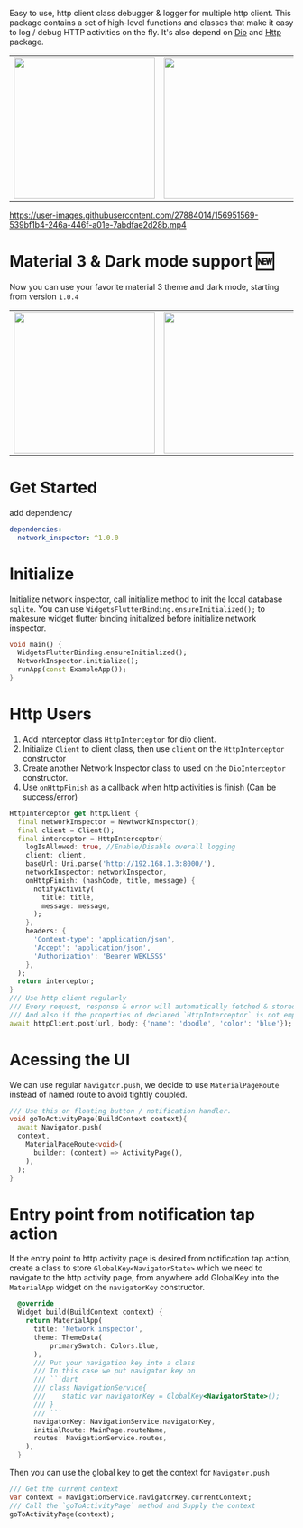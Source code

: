 Easy to use, http client class debugger & logger for multiple http client.
This package contains a set of high-level functions and classes that make it easy to log / debug HTTP activities on the fly. It's also depend on [Dio](https://pub.dev/packages/dio) and [Http](https://pub.dev/packages/http) package.

<table>
  <tr>
    <td>
        <img src="https://user-images.githubusercontent.com/27884014/156951215-7618a785-1d9a-490f-8045-689c8238538f.png" width="250px">
    </td>
    <td>
        <img src="https://user-images.githubusercontent.com/27884014/156951219-3ea77c62-c106-43ac-aa7f-ac8cd7034faf.png" width="250px">
    </td>
    <td>
        <img src="https://user-images.githubusercontent.com/27884014/156951223-51c86335-83ae-415f-8254-b8744ec20933.png" width="250px">
    </td>
    <td>
        <img src="https://user-images.githubusercontent.com/27884014/156951229-44befbf6-0ef0-47b1-a8f8-be6538ab4e63.png" width="250px">
    </td>
  </tr>
</table>


https://user-images.githubusercontent.com/27884014/156951569-539bf1b4-246a-446f-a01e-7abdfae2d28b.mp4

# Material 3 & Dark mode support 🆕
Now you can use your favorite material 3 theme and dark mode, starting from version `1.0.4`
<table>
  <tr>
    <td>
        <img src="https://user-images.githubusercontent.com/27884014/215930054-fb788a1f-6cbe-47c8-8422-87fd9280c045.png" height="250px">
    </td>
    <td>
        <img src="https://user-images.githubusercontent.com/27884014/215930065-7fbcd2fb-e886-4650-9b6e-921f495fa637.png" height="250px">
    </td>
    <td>
        <img src="https://user-images.githubusercontent.com/27884014/215930067-62e9bcb9-28a8-442d-b2b4-90c003a17334.png" height="250px">
    </td>
    <td>
        <img src="https://user-images.githubusercontent.com/27884014/215930075-6a6ea153-3db4-471c-86ca-31724e2e78c5.png" height="250px">
    </td>
  </tr>
</table>

# Get Started
add dependency
```yaml
dependencies:
  network_inspector: ^1.0.0
```

# Initialize
Initialize network inspector, call initialize method to init the local database `sqlite`. You can use `WidgetsFlutterBinding.ensureInitialized();` to makesure widget flutter binding initialized before initialize network inspector.
```dart
void main() {
  WidgetsFlutterBinding.ensureInitialized();
  NetworkInspector.initialize();
  runApp(const ExampleApp());
}
```

# Http Users
1. Add interceptor class `HttpInterceptor` for dio client.
2. Initialize `Client` to client class, then use `client` on the `HttpInterceptor` constructor
3. Create another Network Inspector class to used on the `DioInterceptor` constructor.
4. Use `onHttpFinish` as a callback when http activities is finish (Can be success/error)
```dart
HttpInterceptor get httpClient {
  final networkInspector = NewtworkInspector();
  final client = Client();
  final interceptor = HttpInterceptor(
    logIsAllowed: true, //Enable/Disable overall logging 
    client: client,
    baseUrl: Uri.parse('http://192.168.1.3:8000/'),
    networkInspector: networkInspector,
    onHttpFinish: (hashCode, title, message) {
      notifyActivity(
        title: title,
        message: message,
      );
    },
    headers: {
      'Content-type': 'application/json',
      'Accept': 'application/json',
      'Authorization': 'Bearer WEKLSSS'
    },
  );
  return interceptor;
}
/// Use http client regularly
/// Every request, response & error will automatically fetched & stored by the network inspector.
/// And also if the properties of declared `HttpInterceptor` is not empty, it will set every properties as default.
await httpClient.post(url, body: {'name': 'doodle', 'color': 'blue'});
```

# Acessing the UI
We can use regular `Navigator.push`, we decide to use `MaterialPageRoute` instead of named route to avoid tightly coupled.
```dart
/// Use this on floating button / notification handler.
void goToActivityPage(BuildContext context){
  await Navigator.push(
  context,
    MaterialPageRoute<void>(
      builder: (context) => ActivityPage(),
    ),
  );
}
```

# Entry point from notification tap action
If the entry point to http activity page is desired from notification tap action, create a class to store `GlobalKey<NavigatorState>` which we need to navigate to the http activity page, from anywhere add GlobalKey into the `MaterialApp` widget on the `navigatorKey` constructor. 
```dart
  @override
  Widget build(BuildContext context) {
    return MaterialApp(
      title: 'Network inspector',
      theme: ThemeData(
          primarySwatch: Colors.blue,
      ),
      /// Put your navigation key into a class
      /// In this case we put navigator key on
      /// ```dart
      /// class NavigationService{
      ///    static var navigatorKey = GlobalKey<NavigatorState>();
      /// }
      /// ```
      navigatorKey: NavigationService.navigatorKey,
      initialRoute: MainPage.routeName,
      routes: NavigationService.routes,
    ),
  }
```

Then you can use the global key to get the context for `Navigator.push`
```dart
/// Get the current context
var context = NavigationService.navigatorKey.currentContext;
/// Call the `goToActivityPage` method and Supply the context
goToActivityPage(context);
```
